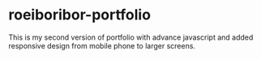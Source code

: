 # roeiboribor-portfolio
This is my second version of portfolio with advance javascript and added responsive design from mobile phone to larger screens.
